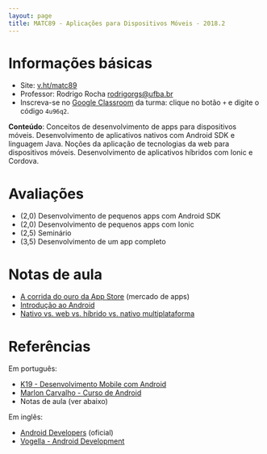 ```yaml
---
layout: page
title: MATC89 - Aplicações para Dispositivos Móveis - 2018.2
---
```


# Informações básicas

- Site: [v.ht/matc89](http://v.ht/matc89)
- Professor: Rodrigo Rocha <rodrigorgs@ufba.br>
- Inscreva-se no [Google Classroom](https://classroom.google.com/) da turma: clique no botão `+` e digite o código `4u96q2`.

**Conteúdo**: Conceitos de desenvolvimento de apps para dispositivos móveis. Desenvolvimento de aplicativos nativos com Android SDK e linguagem Java. Noções da aplicação de tecnologias da web para dispositivos móveis. Desenvolvimento de aplicativos híbridos com Ionic e Cordova.

# Avaliações

- (2,0) Desenvolvimento de pequenos apps com Android SDK
- (2,0) Desenvolvimento de pequenos apps com Ionic
- (2,5) Seminário
- (3,5) Desenvolvimento de um app completo

# Notas de aula

- [A corrida do ouro da App Store](https://speakerdeck.com/rodrigorgs/a-corrida-do-ouro-da-app-store-at-mobile-day) (mercado de apps)
- [Introdução ao Android](https://speakerdeck.com/rodrigorgs/introducao-ao-android)
- [Nativo vs. web vs. híbrido vs. nativo multiplataforma](https://docs.google.com/presentation/d/1BOJgJeV-48F_wKH9Kar2hqva500EA1mUxL1vQtra8V8/edit?usp=sharing)

# Referências

Em português:

- [K19 - Desenvolvimento Mobile com Android](http://www.stratura.com.br/uploads/fgfgdfgsdfg_1354214000.pdf)
- [Marlon Carvalho - Curso de Android](https://github.com/marloncarvalho/curso-android)
- Notas de aula (ver abaixo)

Em inglês:

- [Android Developers](https://developer.android.com/?hl=pt-br) (oficial)
- [Vogella - Android Development](http://www.vogella.com/android.html)

